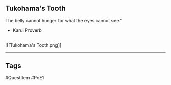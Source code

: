 ## Tukohama's Tooth
The belly cannot hunger for what the eyes cannot see."
 - Karui Proverb
## 
![[Tukohama's Tooth.png]]

---
## Tags
#QuestItem
#PoE1